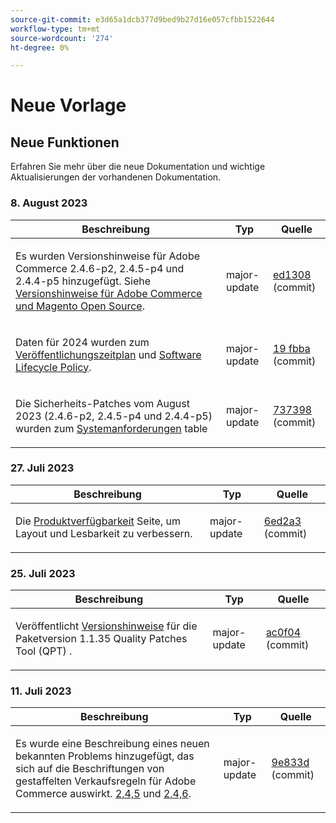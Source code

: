 ```yaml
---
source-git-commit: e3d65a1dcb377d9bed9b27d16e057cfbb1522644
workflow-type: tm+mt
source-wordcount: '274'
ht-degree: 0%

---
```

# Neue Vorlage

## Neue Funktionen

Erfahren Sie mehr über die neue Dokumentation und wichtige Aktualisierungen der vorhandenen Dokumentation.

### 8. August 2023

<table style="table-layout:auto;">
  <thead>
    <tr>
      <th>Beschreibung</th>
      <th>Typ</th>
      <th>Quelle</th>
    </tr>
  </thead>
  <tbody>
    <tr>
      <td><p>Es wurden Versionshinweise für Adobe Commerce 2.4.6-p2, 2.4.5-p4 und 2.4.4-p5 hinzugefügt. Siehe <a href="https://experienceleague.adobe.com/docs/commerce-operations/release/notes/overview.html">Versionshinweise für Adobe Commerce und Magento Open Source</a>.</p>
</td>
      <td>major-update</td>
      <td><a href="https://github.com/AdobeDocs/commerce-operations.en/commit/ed1308771a799bcbaf71a8f82542c45d37f9c141">ed1308</a> (commit)</td>
    </tr>
    <tr>
      <td><p>Daten für 2024 wurden zum <a href="https://experienceleague.adobe.com/docs/commerce-operations/release/planning/schedule.html">Veröffentlichungszeitplan</a> und <a href="https://experienceleague.adobe.com/docs/commerce-operations/release/planning/lifecycle-policy.html">Software Lifecycle Policy</a>.</p>
</td>
      <td>major-update</td>
      <td><a href="https://github.com/AdobeDocs/commerce-operations.en/commit/19fbba535c047a8d877428afc071540d3fa12390">19 fbba</a> (commit)</td>
    </tr>
    <tr>
      <td><p>Die Sicherheits-Patches vom August 2023 (2.4.6-p2, 2.4.5-p4 und 2.4.4-p5) wurden zum <a href="https://experienceleague.adobe.com/docs/commerce-operations/installation-guide/system-requirements.html">Systemanforderungen</a> table</p>
</td>
      <td>major-update</td>
      <td><a href="https://github.com/AdobeDocs/commerce-operations.en/commit/7373980a0648be5e0f7dc4a307074d934f646b24">737398</a> (commit)</td>
    </tr>
  </tbody>
</table><!-- date_group -->

### 27. Juli 2023

<table style="table-layout:auto;">
  <thead>
    <tr>
      <th>Beschreibung</th>
      <th>Typ</th>
      <th>Quelle</th>
    </tr>
  </thead>
  <tbody>
    <tr>
      <td><p>Die <a href="https://experienceleague.adobe.com/docs/commerce-operations/release/product-availability.html">Produktverfügbarkeit</a> Seite, um Layout und Lesbarkeit zu verbessern.</p>
</td>
      <td>major-update</td>
      <td><a href="https://github.com/AdobeDocs/commerce-operations.en/commit/6ed2a3e42cd0b85aae29652b8e36acbbda1b9e72">6ed2a3</a> (commit)</td>
    </tr>
  </tbody>
</table>

### 25. Juli 2023

<table style="table-layout:auto;">
  <thead>
    <tr>
      <th>Beschreibung</th>
      <th>Typ</th>
      <th>Quelle</th>
    </tr>
  </thead>
  <tbody>
    <tr>
      <td><p>Veröffentlicht <a href="https://experienceleague.adobe.com/docs/commerce-operations/tools/quality-patches-tool/release-notes.html">Versionshinweise</a> für die Paketversion 1.1.35 Quality Patches Tool (QPT) .</p>
</td>
      <td>major-update</td>
      <td><a href="https://github.com/AdobeDocs/commerce-operations.en/commit/ac0f04b7a04c5c7d3b3880b8231ffece05718558">ac0f04</a> (commit)</td>
    </tr>
  </tbody>
</table>

### 11. Juli 2023

<table style="table-layout:auto;">
  <thead>
    <tr>
      <th>Beschreibung</th>
      <th>Typ</th>
      <th>Quelle</th>
    </tr>
  </thead>
  <tbody>
    <tr>
      <td><p>Es wurde eine Beschreibung eines neuen bekannten Problems hinzugefügt, das sich auf die Beschriftungen von gestaffelten Verkaufsregeln für Adobe Commerce auswirkt. <a href="https://experienceleague.adobe.com/docs/commerce-operations/release/notes/adobe-commerce/2-4-5.html">2,4,5</a> und <a href="https://experienceleague.adobe.com/docs/commerce-operations/release/notes/adobe-commerce/2-4-6.html">2,4,6</a>.</p>
</td>
      <td>major-update</td>
      <td><a href="https://github.com/AdobeDocs/commerce-operations.en/commit/9e833dad884fa6146bb5e6ce6dd5ebcb23208b80">9e833d</a> (commit)</td>
    </tr>
  </tbody>
</table><!-- date_group --><!-- month_group --><!-- year_group -->
